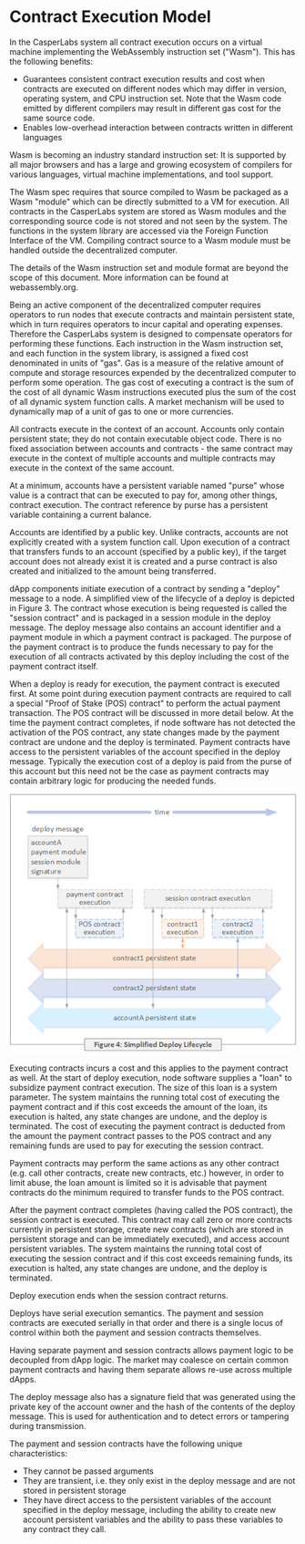 # Contract Execution Model

In the CasperLabs system all contract execution occurs on a virtual machine implementing the WebAssembly instruction set \("Wasm"\). This has the following benefits:

* Guarantees consistent contract execution results and cost when contracts are executed on different nodes which may differ in version, operating system, and CPU instruction set. Note that the Wasm code emitted by different compilers may result in different gas cost for the same source code.
* Enables low-overhead interaction between contracts written in different languages

Wasm is becoming an industry standard instruction set: It is supported by all major browsers and has a large and growing ecosystem of compilers for various languages, virtual machine implementations, and tool support.

The Wasm spec requires that source compiled to Wasm be packaged as a Wasm "module" which can be directly submitted to a VM for execution. All contracts in the CasperLabs system are stored as Wasm modules and the corresponding source code is not stored and not seen by the system. The functions in the system library are accessed via the Foreign Function Interface of the VM. Compiling contract source to a Wasm module must be handled outside the decentralized computer.

The details of the Wasm instruction set and module format are beyond the scope of this document. More information can be found at webassembly.org.

Being an active component of the decentralized computer requires operators to run nodes that execute contracts and maintain persistent state, which in turn requires operators to incur capital and operating expenses. Therefore the CasperLabs system is designed to compensate operators for performing these functions. Each instruction in the Wasm instruction set, and each function in the system library, is assigned a fixed cost denominated in units of "gas". Gas is a measure of the relative amount of compute and storage resources expended by the decentralized computer to perform some operation. The gas cost of executing a contract is the sum of the cost of all dynamic Wasm instructions executed plus the sum of the cost of all dynamic system function calls. A market mechanism will be used to dynamically map of a unit of gas to one or more currencies.

All contracts execute in the context of an account. Accounts only contain persistent state; they do not contain executable object code. There is no fixed association between accounts and contracts - the same contract may execute in the context of multiple accounts and multiple contracts may execute in the context of the same account.

At a minimum, accounts have a persistent variable named "purse" whose value is a contract that can be executed to pay for, among other things, contract execution. The contract reference by purse has a persistent variable containing a current balance.

Accounts are identified by a public key. Unlike contracts, accounts are not explicitly created with a system function call. Upon execution of a contract that transfers funds to an account \(specified by a public key\), if the target account does not already exist it is created and a purse contract is also created and initialized to the amount being transferred.

dApp components initiate execution of a contract by sending a "deploy" message to a node. A simplified view of the lifecycle of a deploy is depicted in Figure 3. The contract whose execution is being requested is called the "session contract" and is packaged in a session module in the deploy message. The deploy message also contains an account identifier and a payment module in which a payment contract is packaged. The purpose of the payment contract is to produce the funds necessary to pay for the execution of all contracts activated by this deploy including the cost of the payment contract itself.

When a deploy is ready for execution, the payment contract is executed first. At some point during execution payment contracts are required to call a special "Proof of Stake \(POS\) contract" to perform the actual payment transaction. The POS contract will be discussed in more detail below. At the time the payment contract completes, if node software has not detected the activation of the POS contract, any state changes made by the payment contract are undone and the deploy is terminated. Payment contracts have access to the persistent variables of the account specified in the deploy message. Typically the execution cost of a deploy is paid from the purse of this account but this need not be the case as payment contracts may contain arbitrary logic for producing the needed funds.

![Figure 4: Simplified Deploy Lifecycle](../../.gitbook/assets/wpfig4simpledeploy.png)

Executing contracts incurs a cost and this applies to the payment contract as well. At the start of deploy execution, node software supplies a "loan" to subsidize payment contract execution. The size of this loan is a system parameter. The system maintains the running total cost of executing the payment contract and if this cost exceeds the amount of the loan, its execution is halted, any state changes are undone, and the deploy is terminated. The cost of executing the payment contract is deducted from the amount the payment contract passes to the POS contract and any remaining funds are used to pay for executing the session contract.

Payment contracts may perform the same actions as any other contract \(e.g. call other contracts, create new contracts, etc.\) however, in order to limit abuse, the loan amount is limited so it is advisable that payment contracts do the minimum required to transfer funds to the POS contract.

After the payment contract completes \(having called the POS contract\), the session contract is executed. This contract may call zero or more contracts currently in persistent storage, create new contracts \(which are stored in persistent storage and can be immediately executed\), and access account persistent variables. The system maintains the running total cost of executing the session contract and if this cost exceeds remaining funds, its execution is halted, any state changes are undone, and the deploy is terminated.

Deploy execution ends when the session contract returns.

Deploys have serial execution semantics. The payment and session contracts are executed serially in that order and there is a single locus of control within both the payment and session contracts themselves.

Having separate payment and session contracts allows payment logic to be decoupled from dApp logic. The market may coalesce on certain common payment contracts and having them separate allows re-use across multiple dApps.

The deploy message also has a signature field that was generated using the private key of the account owner and the hash of the contents of the deploy message. This is used for authentication and to detect errors or tampering during transmission.

The payment and session contracts have the following unique characteristics:

* They cannot be passed arguments
* They are transient, i.e. they only exist in the deploy message and are not stored in persistent storage
* They have direct access to the persistent variables of the account specified in the deploy message, including the ability to create new account persistent variables and the ability to pass these variables to any contract they call.

